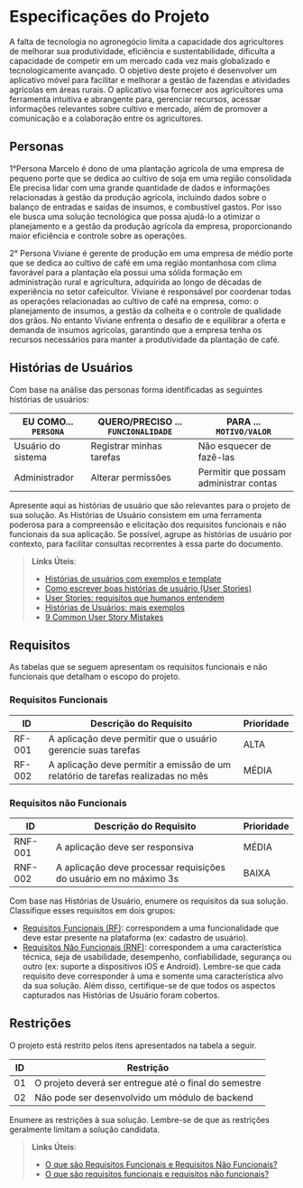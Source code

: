 # Especificações do Projeto

A falta de tecnologia no agronegócio limita a capacidade dos agricultores de melhorar sua produtividade, eficiência e sustentabilidade, dificulta a capacidade de competir em um mercado cada vez mais globalizado e tecnologicamente avançado. O objetivo deste projeto é desenvolver um aplicativo móvel para facilitar e melhorar a gestão de fazendas e atividades agrícolas em áreas rurais. O aplicativo visa fornecer aos agricultores uma ferramenta intuitiva e abrangente para, gerenciar recursos, acessar informações relevantes sobre cultivo e mercado, além de promover a comunicação e a colaboração entre os agricultores.


## Personas
1°Persona
Marcelo é dono de uma plantação agrícola de uma empresa de pequeno porte que se dedica ao cultivo de soja em uma região consolidada Ele precisa lidar com uma grande quantidade de dados e informações relacionadas à gestão da produção agrícola, incluindo dados sobre o balanço de entradas e saídas de insumos, e combustível gastos. Por isso ele busca uma solução tecnológica que possa ajudá-lo a otimizar o planejamento e a gestão da produção agrícola da empresa, proporcionando maior eficiência e controle sobre as operações.

2° 
Persona
Viviane é gerente de produção em uma empresa de médio porte que se dedica ao cultivo de café em uma região montanhosa com clima favorável para a plantação ela possui uma sólida formação em administração rural e agricultura, adquirida ao longo de décadas de experiência no setor cafeicultor. Viviane é responsável por coordenar todas as operações relacionadas ao cultivo de café na empresa, como: o planejamento de insumos, a gestão da colheita e o controle de qualidade dos grãos. No entanto Viviane enfrenta o desafio de e equilibrar a oferta e demanda de insumos agrícolas, garantindo que a empresa tenha os recursos necessários para manter a produtividade da plantação de café.

## Histórias de Usuários

Com base na análise das personas forma identificadas as seguintes histórias de usuários:

|EU COMO... `PERSONA`| QUERO/PRECISO ... `FUNCIONALIDADE` |PARA ... `MOTIVO/VALOR`                 |
|--------------------|------------------------------------|----------------------------------------|
|Usuário do sistema  | Registrar minhas tarefas           | Não esquecer de fazê-las               |
|Administrador       | Alterar permissões                 | Permitir que possam administrar contas |

Apresente aqui as histórias de usuário que são relevantes para o projeto de sua solução. As Histórias de Usuário consistem em uma ferramenta poderosa para a compreensão e elicitação dos requisitos funcionais e não funcionais da sua aplicação. Se possível, agrupe as histórias de usuário por contexto, para facilitar consultas recorrentes à essa parte do documento.

> **Links Úteis**:
> - [Histórias de usuários com exemplos e template](https://www.atlassian.com/br/agile/project-management/user-stories)
> - [Como escrever boas histórias de usuário (User Stories)](https://medium.com/vertice/como-escrever-boas-users-stories-hist%C3%B3rias-de-usu%C3%A1rios-b29c75043fac)
> - [User Stories: requisitos que humanos entendem](https://www.luiztools.com.br/post/user-stories-descricao-de-requisitos-que-humanos-entendem/)
> - [Histórias de Usuários: mais exemplos](https://www.reqview.com/doc/user-stories-example.html)
> - [9 Common User Story Mistakes](https://airfocus.com/blog/user-story-mistakes/)

## Requisitos

As tabelas que se seguem apresentam os requisitos funcionais e não funcionais que detalham o escopo do projeto.

### Requisitos Funcionais

|ID    | Descrição do Requisito  | Prioridade | 
|------|-----------------------------------------|----| 
|RF-001| A aplicação deve permitir que o usuário gerencie suas tarefas | ALTA |  
|RF-002| A aplicação deve permitir a emissão de um relatório de tarefas realizadas no mês   | MÉDIA | 


### Requisitos não Funcionais

|ID     | Descrição do Requisito  |Prioridade |
|-------|-------------------------|----|
|RNF-001| A aplicação deve ser responsiva | MÉDIA | 
|RNF-002| A aplicação deve processar requisições do usuário em no máximo 3s |  BAIXA | 

Com base nas Histórias de Usuário, enumere os requisitos da sua solução. Classifique esses requisitos em dois grupos:

- [Requisitos Funcionais
 (RF)](https://pt.wikipedia.org/wiki/Requisito_funcional):
 correspondem a uma funcionalidade que deve estar presente na
  plataforma (ex: cadastro de usuário).
- [Requisitos Não Funcionais
  (RNF)](https://pt.wikipedia.org/wiki/Requisito_n%C3%A3o_funcional):
  correspondem a uma característica técnica, seja de usabilidade,
  desempenho, confiabilidade, segurança ou outro (ex: suporte a
  dispositivos iOS e Android).
Lembre-se que cada requisito deve corresponder à uma e somente uma
característica alvo da sua solução. Além disso, certifique-se de que
todos os aspectos capturados nas Histórias de Usuário foram cobertos.

## Restrições

O projeto está restrito pelos itens apresentados na tabela a seguir.

|ID| Restrição                                             |
|--|-------------------------------------------------------|
|01| O projeto deverá ser entregue até o final do semestre |
|02| Não pode ser desenvolvido um módulo de backend        |


Enumere as restrições à sua solução. Lembre-se de que as restrições geralmente limitam a solução candidata.

> **Links Úteis**:
> - [O que são Requisitos Funcionais e Requisitos Não Funcionais?](https://codificar.com.br/requisitos-funcionais-nao-funcionais/)
> - [O que são requisitos funcionais e requisitos não funcionais?](https://analisederequisitos.com.br/requisitos-funcionais-e-requisitos-nao-funcionais-o-que-sao/)

